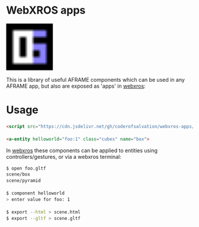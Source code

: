 # WebXROS apps

<img src='https://github.com/coderofsalvation/webxros/raw/main/src/assets/webxros.svg' width="25%"/>

This is a library of useful AFRAME components which can be used in any AFRAME app, but also are exposed as 'apps' in [webxros](https://github.com/coderofsalvation/webxros):

# Usage

```html
<script src="https://cdn.jsdelivr.net/gh/coderofsalvation/webxros-apps/helloworld.js"/>

<a-entity helloworld="foo:1" class="cubes" name="box">  
```

In [webxros](https://github.com/coderofsalvation/webxros) these components can be applied to entities using controllers/gestures, or via a webxros terminal:

```bash
$ open foo.gltf 
scene/box
scene/pyramid

$ component helloworld
> enter value for foo: 1

$ export --html > scene.html
$ export --gltf > scene.gltf
```
